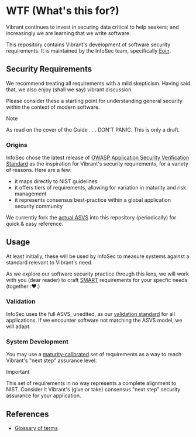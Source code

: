 # WTF (What's this for?)

Vibrant continues to invest in securing data critical to help seekers; and increasingly we are learning that we write software.

This repository contains Vibrant's development of software security requirements.  It is maintained by the InfoSec team, specifically [Eoin](https://github.com/Celtikill).

## Security Requirements

We recommend treating all requirements with a mild skepticism.  Having said that, we also enjoy (shall we say) vibrant discussion.

Please consider these a starting point for understanding general security within the context of modern software.

>[!NOTE]
> As read on the cover of the Guide . . . DON'T PANIC.  This is only a draft.

### Origins

InfoSec chose the latest release of [OWASP Application Security Verification Standard](https://github.com/OWASP/ASVS) as the inspiration for Vibrant's security requirements, for a variety of reasons.  Here are a few:

- it maps directly to NIST guidelines
- it offers tiers of requirements, allowing for variation in maturity and risk management
- it represents consensus best-practice within a global application security community

We currently fork the [actual ASVS](./ASVS_docs/README.md) into this repository (periodically) for quick & easy reference.

## Usage

At least initially, these will be used by InfoSec to measure systems against a standard relevant to Vibrant's need.

As we explore our software security practice through this lens, we will work with you (dear reader) to craft [SMART](https://en.wikipedia.org/wiki/SMART_criteria) requirements for your specfic needs (together ::hearts::) 

### Validation

InfoSec uses the full ASVS, unedited, as our [validation standard](./validation_requirements/INDEX.md) for all applications.  If we encounter software not matching the ASVS model, we will adapt.

### System Development

You may use a [maturity-calibrated](./system_requirements/INDEX.md) set of requirements as a way to reach Vibrant's "next step" assurance level.

> [!IMPORTANT]
> This set of requirements in no way represents a complete alignment to NIST.  Consider it Vibrant's (give or take) consensus "next step" security assurance for your application.

## References

- [Glossary of terms](./glossary.md)
